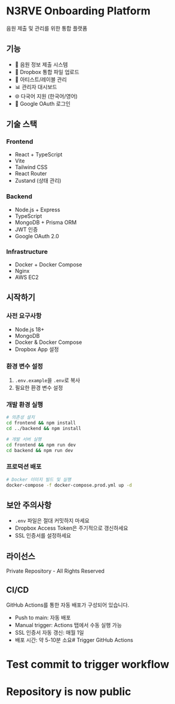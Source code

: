 # N3RVE Onboarding Platform

음원 제출 및 관리를 위한 통합 플랫폼

## 기능

- 🎵 음원 정보 제출 시스템
- 📁 Dropbox 통합 파일 업로드
- 👥 아티스트/레이블 관리
- 📊 관리자 대시보드
- 🌐 다국어 지원 (한국어/영어)
- 🔐 Google OAuth 로그인

## 기술 스택

### Frontend
- React + TypeScript
- Vite
- Tailwind CSS
- React Router
- Zustand (상태 관리)

### Backend
- Node.js + Express
- TypeScript
- MongoDB + Prisma ORM
- JWT 인증
- Google OAuth 2.0

### Infrastructure
- Docker + Docker Compose
- Nginx
- AWS EC2

## 시작하기

### 사전 요구사항
- Node.js 18+
- MongoDB
- Docker & Docker Compose
- Dropbox App 설정

### 환경 변수 설정
1. `.env.example`을 `.env`로 복사
2. 필요한 환경 변수 설정

### 개발 환경 실행

```bash
# 의존성 설치
cd frontend && npm install
cd ../backend && npm install

# 개발 서버 실행
cd frontend && npm run dev
cd backend && npm run dev
```

### 프로덕션 배포

```bash
# Docker 이미지 빌드 및 실행
docker-compose -f docker-compose.prod.yml up -d
```

## 보안 주의사항

- `.env` 파일은 절대 커밋하지 마세요
- Dropbox Access Token은 주기적으로 갱신하세요
- SSL 인증서를 설정하세요

## 라이선스

Private Repository - All Rights Reserved

## CI/CD

GitHub Actions를 통한 자동 배포가 구성되어 있습니다.
- Push to main: 자동 배포
- Manual trigger: Actions 탭에서 수동 실행 가능
- SSL 인증서 자동 갱신: 매월 1일
- 배포 시간: 약 5-10분 소요# Trigger GitHub Actions
# Test commit to trigger workflow
# Repository is now public

